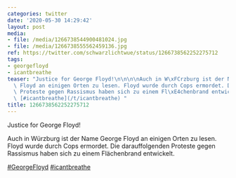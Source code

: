 ```yaml
---
categories: twitter
date: '2020-05-30 14:29:42'
layout: post
media:
- file: /media/1266738544900481024.jpg
- file: /media/1266738555562459136.jpg
ref: https://twitter.com/schwarzlichtwue/status/1266738562252275712
tags:
- georgefloyd
- icantbreathe
teaser: "Justice for George Floyd!\n\n\n\nAuch in W\xFCrzburg ist der Name George\
  \ Floyd an einigen Orten zu lesen. Floyd wurde durch Cops ermordet. Die darauffolgenden\
  \ Proteste gegen Rassismus haben sich zu einem Fl\xE4chenbrand entwickelt.\n\n[#GeorgeFloyd](/t/georgefloyd)\
  \ [#icantbreathe](/t/icantbreathe) "
title: 1266738562252275712
---
```

Justice for George Floyd!



Auch in Würzburg ist der Name George Floyd an einigen Orten zu lesen. Floyd wurde durch Cops ermordet. Die darauffolgenden Proteste gegen Rassismus haben sich zu einem Flächenbrand entwickelt.

[#GeorgeFloyd](/t/georgefloyd) [#icantbreathe](/t/icantbreathe) 